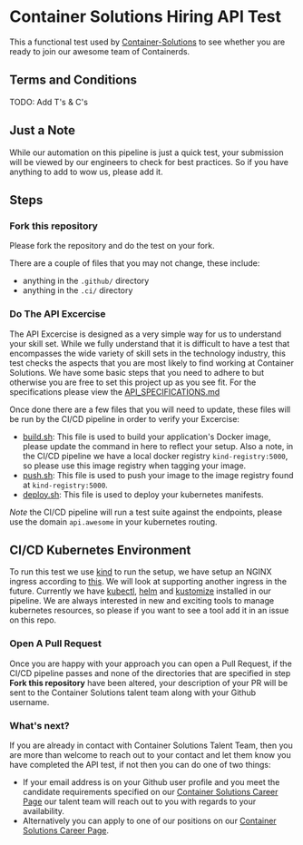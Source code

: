 # Container Solutions Hiring API Test

This a functional test used by [Container-Solutions](https://www.container-solutions.com/careers) to see whether you are ready to join our awesome team of Containerds.

## Terms and Conditions

TODO: Add T's & C's

## Just a Note

While our automation on this pipeline is just a quick test, your submission will be viewed by our engineers to check for best practices. So if you have anything to add to wow us, please add it.

## Steps

### Fork this repository

Please fork the repository and do the test on your fork.

There are a couple of files that you may not change, these include:

- anything in the `.github/` directory
- anything in the `.ci/` directory

### Do The API Excercise

The API Excercise is designed as a very simple way for us to understand your skill set. While we fully understand that it is difficult to have a test that encompasses the wide variety of skill sets in the technology industry, this test checks the aspects that you are most likely to find working at Container Solutions. We have some basic steps that you need to adhere to but otherwise you are free to set this project up as you see fit. For the specifications please view the [API_SPECIFICATIONS.md](./API_SPECIFICATIONS.md)

Once done there are a few files that you will need to update, these files will be run by the CI/CD pipeline in order to verify your Excercise:

- [build.sh](./build.sh): This file is used to build your application's Docker image, please update the command in here to reflect your setup. Also a note, in the CI/CD pipeline we have a local docker registry `kind-registry:5000`, so please use this image registry when tagging your image.
- [push.sh](./push.sh): This file is used to push your image to the image registry found at `kind-registry:5000`.
- [deploy.sh](./deploy.sh`): This file is used to deploy your kubernetes manifests.

_Note_ the CI/CD pipeline will run a test suite against the endpoints, please use the domain `api.awesome` in your kubernetes routing.

## CI/CD Kubernetes Environment

To run this test we use [kind](https://kind.sigs.k8s.io/) to run the setup, we have setup an NGINX ingress according to [this](https://kind.sigs.k8s.io/docs/user/ingress/#ingress-nginx). We will look at supporting another ingress in the future. Currently we have [kubectl](https://kubernetes.io/docs/tasks/tools/install-kubectl/), [helm](https://helm.sh/) and [kustomize](https://kustomize.io/) installed in our pipeline. We are always interested in new and exciting tools to manage kubernetes resources, so please if you want to see a tool add it in an issue on this repo.

### Open A Pull Request

Once you are happy with your approach you can open a Pull Request, if the CI/CD pipeline passes and none of the directories that are specified in step **Fork this repository** have been altered, your description of your PR will be sent to the Container Solutions talent team along with your Github username.

### What's next?

If you are already in contact with Container Solutions Talent Team, then you are more than welcome to reach out to your contact and let them know you have completed the API test, if not then you can do one of two things:

- If your email address is on your Github user profile and you meet the candidate requirements specified on our [Container Solutions Career Page](https://www.container-solutions.com/careers) our talent team will reach out to you with regards to your availability.
- Alternatively you can apply to one of our positions on our [Container Solutions Career Page](https://www.container-solutions.com/careers).
